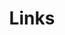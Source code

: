 ---
title: Links
links:
  - title: GitHub
    description: GitHub is the world's largest software development platform.
    website: https://github.com
    image: https://github.githubassets.com/images/modules/logos_page/GitHub-Mark.png
  - title: Hitokoto
    description: At present, the site mainly provides one-sentence service.
    website: https://hitokoto.cn
    image: https://developer.hitokoto.cn/favicon.ico
menu:
    main: 
        weight: 4
        params:
            icon: link

comments: false
---